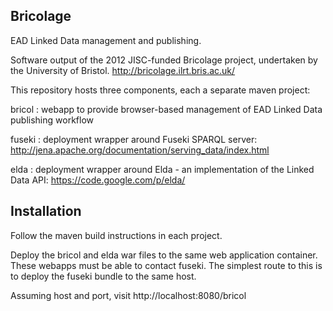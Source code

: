 Bricolage
---------

EAD Linked Data management and publishing.

Software output of the 2012 JISC-funded Bricolage project, undertaken by the University of Bristol.
http://bricolage.ilrt.bris.ac.uk/

This repository hosts three components, each a separate maven project:

bricol
: webapp to provide browser-based management of EAD Linked Data publishing workflow

fuseki
: deployment wrapper around Fuseki SPARQL server: http://jena.apache.org/documentation/serving_data/index.html

elda
: deployment wrapper around Elda - an implementation of the Linked Data API: https://code.google.com/p/elda/


Installation
------------

Follow the maven build instructions in each project.

Deploy the bricol and elda war files to the same web application container. These webapps must be able to contact
fuseki. The simplest route to this is to deploy the fuseki bundle to the same host.

Assuming host and port, visit http://localhost:8080/bricol